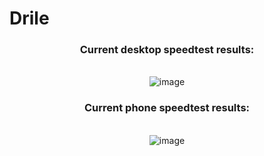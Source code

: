 # Drile


<div>
  <center>
    <h3>Current desktop speedtest results:</h3> <br>
    <img src="https://user-images.githubusercontent.com/84918090/215290326-18159b20-5b7f-4954-927a-4ed42f659d66.png" alt="image">
  </center>
  <center>
    <h3>Current phone speedtest results:</h3>
    <br>
    <img src="https://user-images.githubusercontent.com/84918090/215290385-684bd475-4bb3-479d-8536-373ef0aa5042.png" alt="image">
  </center>

</div>

